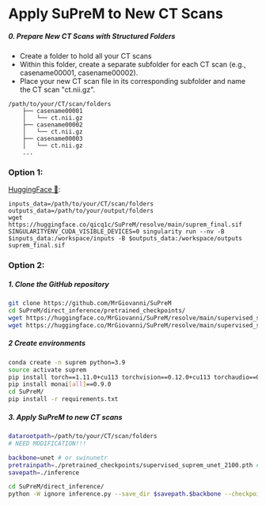 # Apply SuPreM to New CT Scans

##### 0. Prepare New CT Scans with Structured Folders
- Create a folder to hold all your CT scans
- Within this folder, create a separate subfolder for each CT scan (e.g., casename00001, casename00002).
- Place your new CT scan file in its corresponding subfolder and name the CT scan "ct.nii.gz".

```
/path/to/your/CT/scan/folders
    ├── casename00001
    │   └── ct.nii.gz
    ├── casename00002
    │   └── ct.nii.gz
    ├── casename00003
    │   └── ct.nii.gz
    ...
```

### Option 1: 

[HuggingFace 🤗](https://huggingface.co/qicq1c/SuPreM):
```
inputs_data=/path/to/your/CT/scan/folders
outputs_data=/path/to/your/output/folders
wget https://huggingface.co/qicq1c/SuPreM/resolve/main/suprem_final.sif
SINGULARITYENV_CUDA_VISIBLE_DEVICES=0 singularity run --nv -B $inputs_data:/workspace/inputs -B $outputs_data:/workspace/outputs suprem_final.sif
```

### Option 2:

##### 1. Clone the GitHub repository
```bash
git clone https://github.com/MrGiovanni/SuPreM
cd SuPreM/direct_inference/pretrained_checkpoints/
wget https://huggingface.co/MrGiovanni/SuPreM/resolve/main/supervised_suprem_swinunetr_2100.pth
wget https://huggingface.co/MrGiovanni/SuPreM/resolve/main/supervised_suprem_unet_2100.pth
```

##### 2 Create environments
```bash
conda create -n suprem python=3.9
source activate suprem
pip install torch==1.11.0+cu113 torchvision==0.12.0+cu113 torchaudio==0.11.0 --extra-index-url https://download.pytorch.org/whl/cu113
pip install monai[all]==0.9.0
cd SuPreM/
pip install -r requirements.txt
```

##### 3. Apply SuPreM to new CT scans

```bash
datarootpath=/path/to/your/CT/scan/folders
# NEED MODIFICATION!!!

backbone=unet # or swinunetr
pretrainpath=./pretrained_checkpoints/supervised_suprem_unet_2100.pth # or ./pretrained_weights/supervised_suprem_swinunetr_2100.pth
savepath=./inference

cd SuPreM/direct_inference/
python -W ignore inference.py --save_dir $savepath.$backbone --checkpoint $pretrainpath --data_root_path $datarootpath --backbone $backbone --store_result --suprem
```

